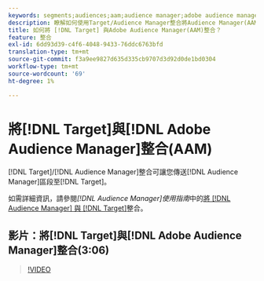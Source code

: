 ```yaml
---
keywords: segments;audiences;aam;audience manager;adobe audience manager;integrate；整合
description: 瞭解如何使用Target/Audience Manager整合將Audience Manager(AAM)區段傳送至Adobe Target。
title: 如何將 [!DNL Target] 與Adobe Audience Manager(AAM)整合？
feature: 整合
exl-id: 6dd93d39-c4f6-4048-9433-76ddc6763bfd
translation-type: tm+mt
source-git-commit: f3a9ee9827d635d335cb9707d3d92d0de1bd0304
workflow-type: tm+mt
source-wordcount: '69'
ht-degree: 1%

---
```


# 將[!DNL Target]與[!DNL Adobe Audience Manager]整合(AAM)

[!DNL Target]/[!DNL Audience Manager]整合可讓您傳送[!DNL Audience Manager]區段至[!DNL Target]。

如需詳細資訊，請參閱&#x200B;*[!DNL Audience Manager]使用指南*&#x200B;中的[將 [!DNL Audience Manager] 與 [!DNL Target]](https://experienceleague.adobe.com/docs/audience-manager/user-guide/implementation-integration-guides/integration-other-solutions/aam-target-integration.html)整合。

## 影片：將[!DNL Target]與[!DNL Adobe Audience Manager]整合(3:06)

>[!VIDEO](https://video.tv.adobe.com/v/35151)

